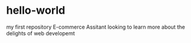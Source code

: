 # hello-world
my first repository
E-commerce Assitant looking to learn more about the delights of web developemt
